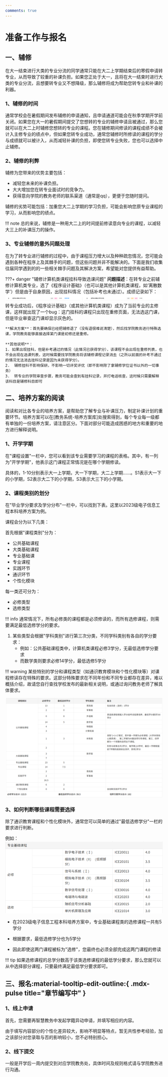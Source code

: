```yaml
---
comments: true
---
```


# 准备工作与报名

## 一、辅修

在大一结束进行大类的专业分流的同学通常只能在大二上学期结束后的寒假申请转专业，从而导致了较重的补课负担。如果您正处于大一，且将在大一结束时进行大类的专业分流，且想要转专业又不想降级，那么辅修将成为帮助您转专业和补课的利器。

### 1、辅修的时间

通常学校会在暑假期间发布辅修的申请通知，且申请通道可能会在秋季学期开学前关闭。如果您在大一的暑假期间提交了您想转的专业的辅修申请且被通过，那么您就可以在大二上时辅修您想转的专业的课程。您在辅修期间修读的课程成绩不会被计入主修专业的绩点中，但如果您转专业成功，通常您辅修时所修读的课程的学分与成绩就可以被计入，从而减轻补课的负担，即使您转专业失败，您也可以选择中止辅修。

### 2、辅修的利弊

辅修为您带来的优势主要包括：

- 减轻您未来的补课负担。
- 大大增加您在转专业面试时的竞争力。
- 获得意向学院的教务老师的联系渠道（通常是qq），更便于您随时提问。

辅修的劣势可能包括：加重您大二上学期的学习负担，可能会影响您原专业课程的学习，从而影响您的绩点。

!!! note
    总的来说，辅修是一种用大二上的时间提前修读意向专业的课程，以减轻大三上的补课压力的操作。

### 3、专业辅修的意外问题处理

在为了转专业进行辅修的过程中，由于课程压力增大以及种种疏忽情况，您可能会遇到各种在程序上及其棘手的问题，但这些问题并非不能解决的。下面是我们收集往届同学遇到的的一些相关棘手问题及其解决方案，希望能对您提供有益帮助。

???+ danger "辅修计算机类课程挂科导致选课问题"
    **问题描述**：在转专业之前辅修计算机类专业，选了《程序设计基础》（也可以是其他计算机类课程，如‘离散数学’）但是由于自身原因，出现挂科情况（包括补考也未通过）。成绩记录如下：
    ![alt text](img/辅修计算机补修.png)
    转专业成功后，《程序设计基础》（或其他计算机类课程）成为了当前专业的主修课，这样就出现了一个bug：这门挂科的课程只出现在重修页面，无法选这门课，但是毕业审查这门课却显示灰色的。

    **解决方案**：首先要确保已经把辅修退了（没有退很难说清楚），然后找学院教务进行特殊选课，学院教务能够直接选择某门课是初修还是重修。

    **其他说明**：
    1. 如果出现挂科，但是补考通过的情况（此情况已获得学分），该课程不会出现在重修列表，也不会出现在选课列表，这时候需要找学院教务将该辅修课程记录消去（之所以前面的补考不通过的情况无法消去挂科记录是因为未获得学分）。
    2.  辅修挂科不影响保研，不影响一切评奖评优（即不影响除了拿辅修学位证书以外的一切事务）
    3.  转专业的学院审查步骤，教务可能会查到有挂科记录，并打电话核查，这时候只需要解释该科目是辅修科目即可


## 二、培养方案的阅读

阅读和对比各专业的培养方案，是帮助您了解专业与补课压力，制定补课计划的重要环节。培养方案可以在[教务系统-培养方案库]处搜索得到，每个专业每一级都有单独的一份培养方案，请注意区分。下面对部分可能造成困惑的地方和重要的地方进行解释说明。

### 1、开学学期

在"课程设置"一栏中，您可以看到该专业需要学习的课程的表格。其中，有一列为"开学学期"，他表示这门课程正常情况是在哪个学期修读。

具体的，1-10分别表示大一上学期，大一下学期，大二上学期......。S1表示大一下的小学期，S2表示大二下的小学期，S3表示大三下的小学期。

### 2、课程类别的划分

在"毕业学分要求及学分分布"一栏中，可以找到下表。这里以2023级电子信息工程本科培养方案为例。

课程会分为以下几类：

首先根据"课程类别"分为：

- 公共基础课程
- 大类基础课程
- 专业基础课
- 专业课程
- 实践环节
- 通识环节
- 个性化模块

每一类还可分为：

- 必修类型
- 选修类型

!!! info
    通常情况下，所有必修类的课程都是必须修读的，而所有选修课程，则需要满足最低选修学分的要求。

1. 某些类型会根据"学科类别"进行第三次分类，不同学科类别有各自的学分要求：
   - 例如：公共基础课程类中，计算机类课程必修3学分，无最低选修学分要求
   - 而数学类则要求必修14学分，最低选修5学分

!!! warning
    某些特别的学分和课程类型（如通识教育模块和个性化模块等）对课程修读存在特殊的要求。这部分特殊要求在不同年份和不同专业都存在差异，难以概括介绍，故请您自行查找学校发布的最新相关说明，或通过询问教务老师了解具体要求。

![示例](img/课程类别.png)
### 3、如何判断哪些课程需要选择

除了通识教育课程和个性化模块外，通常您可以简单的通过"最低选修学分"一栏的要求进行判断。

例如：
![示例](img/必修选修.png)

- 在2023级电子信息工程本科培养方案中，专业基础课程类的选修课程一共有5学分

- 根据要求，最低选修学分也为5学分

- 因此即使这两门课程被标为"选修"，您最终也必须全部完成这两门课程的修读

!!! tip
    如果选修课程的总学分数高于该类选修课程的最低学分要求，那么您就可以从中选择部分课程，只要最终满足最低学分要求即可。

## 三、报名:material-tooltip-edit-outline:{ .mdx-pulse title="章节编写中" } 

### 1、线上申请
首先，您需要再智慧教务中发起学籍异动申请，并填写相应的内容。

由于填写内容部分的个性化差异较大，影响不明显等特点，暂无共性参考经验，加之该部分对您录取与否的影响较小，您不必特别担心。

### 2、线下提交
一般是开学后一周内提交到对应学院教务处，具体时间及规则格式请与学院教务进行沟通。